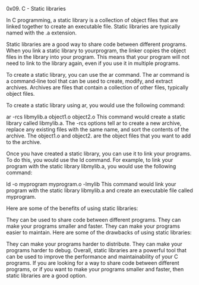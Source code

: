 0x09. C - Static libraries

In C programming, a static library is a collection of object files that are linked together to create an executable file. Static libraries are typically named with the .a extension.

Static libraries are a good way to share code between different programs. When you link a static library to yourprogram, the linker copies the object files in the library into your program. This means that your program will not need to link to the library again, even if you use it in multiple programs.

To create a static library, you can use the ar command. The ar command is a command-line tool that can be used to create, modify, and extract archives. Archives are files that contain a collection of other files, typically object files.

To create a static library using ar, you would use the following command:

ar -rcs libmylib.a object1.o object2.o
This command would create a static library called libmylib.a. The -rcs options tell ar to create a new archive, replace any existing files with the same name, and sort the contents of the archive. The object1.o and object2. are the object files that you want to add to the archive.

Once you have created a static library, you can use it to link your programs. To do this, you would use the ld command. For example, to link your program with the static library libmylib.a, you would use the following command:

ld -o myprogram myprogram.o -lmylib
This command would link your program with the static library libmylib.a and create an executable file called myprogram.

Here are some of the benefits of using static libraries:

They can be used to share code between different programs.
They can make your programs smaller and faster.
They can make your programs easier to maintain.
Here are some of the drawbacks of using static libraries:

They can make your programs harder to distribute.
They can make your programs harder to debug.
Overall, static libraries are a powerful tool that can be used to improve the performance and maintainability of your C programs. If you are looking for a way to share code between different programs, or if you want to make your programs smaller and faster, then static libraries are a good option.
